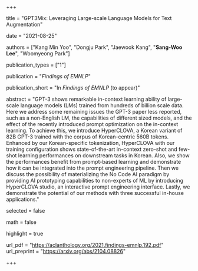 +++

title = "GPT3Mix: Leveraging Large-scale Language Models for Text Augmentation"

date = "2021-08-25"

authors = ["Kang Min Yoo", "Dongju Park", "Jaewook Kang", "**Sang-Woo Lee**", "Woomyeong Park"]

publication_types = ["1"]

publication = "*Findings of EMNLP*"

publication_short = "In *Findings of EMNLP* (to appear)"

abstract = "GPT-3 shows remarkable in-context learning ability of large-scale language models (LMs) trained from hundreds of billion scale data. Here we address some remaining issues the GPT-3 paper less reported, such as a non-English LM, the capabilities of different sized models, and the effect of the recently introduced prompt optimization on the in-context learning. To achieve this, we introduce HyperCLOVA, a Korean variant of 82B GPT-3 trained with the corpus of Korean-centric 560B tokens. Enhanced by our Korean-specific tokenization, HyperCLOVA with our training configuration shows state-of-the-art in-context zero-shot and few-shot learning performances on downstream tasks in Korean. Also, we show the performances benefit from prompt-based learning and demonstrate how it can be integrated into the prompt engineering pipeline. Then we discuss the possibility of materializing the No Code AI paradigm by providing AI prototyping capabilities to non-experts of ML by introducing HyperCLOVA studio, an interactive prompt engineering interface. Lastly, we demonstrate the potential of our methods with three successful in-house applications."

selected = false

math = false

highlight = true

url_pdf = "https://aclanthology.org/2021.findings-emnlp.192.pdf"  
url_preprint = "https://arxiv.org/abs/2104.08826"

+++

